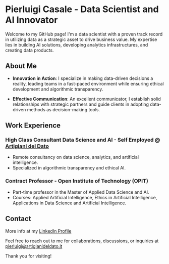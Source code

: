 # Pierluigi Casale - Data Scientist and AI Innovator

Welcome to my GitHub page! I'm a data scientist with a proven track record in utilizing data as a strategic asset to drive business value. My expertise lies in building AI solutions, developing analytics infrastructures, and creating data products.

## About Me

- **Innovation in Action**: I specialize in making data-driven decisions a reality, leading teams in a fast-paced environment while ensuring ethical development and algorithmic transparency.

- **Effective Communication**: An excellent communicator, I establish solid relationships with strategic partners and guide clients in adopting data-driven methods as decision-making tools.

## Work Experience

### High Class Consultant Data Science and AI - Self Employed @ [Artigiani del Dato](www.artigianideldato.it)

- Remote consultancy on data science, analytics, and artificial intelligence.
- Specialized in algorithmic transparency and ethical AI.

### Contract Professor - Open Institute of Technology (OPIT) 

- Part-time professor in the Master of Applied Data Science and AI.
- Courses: Applied Artificial Intelligence, Ethics in Artificial Intelligence, Applications in Data Science and Artificial Intelligence.



## Contact
More info at my [LinkedIn Profile](linkedin.com/in/pierluigicasale)

Feel free to reach out to me for collaborations, discussions, or inquiries at pierluigi@artigianideldato.it 

Thank you for visiting!


